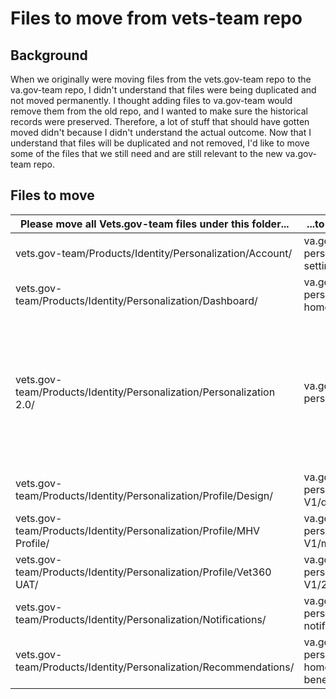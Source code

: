 # Files to move from vets-team repo

## Background

When we originally were moving files from the vets.gov-team repo to the va.gov-team repo, I didn't understand that files were being duplicated and not moved permanently. I thought adding files to va.gov-team would remove them from the old repo, and I wanted to make sure the historical records were preserved. Therefore, a lot of stuff that should have gotten moved didn't because I didn't understand the actual outcome. Now that I understand that files will be duplicated and not removed, I'd like to move some of the files that we still need and are still relevant to the new va.gov-team repo.

## Files to move

| Please move all Vets.gov-team files under this folder...| ...to this VA.gov-team repo folder | Notes |
|----|----|----|
| vets.gov-team/Products/Identity/Personalization/Account/ | va.gov-team/products/identity-personalization/profile/account-settings-V1 | |
| vets.gov-team/Products/Identity/Personalization/Dashboard/ | va.gov-team/products/identity-personalization/logged-in-homepage/my-va/ | |
| vets.gov-team/Products/Identity/Personalization/Personalization 2.0/ | va.gov-team/products/identity-personalization/personalization 2.0/ | Some of the files in the older personalization folder have been moved already, but I would like anything that is not already there to be moved over. |
| vets.gov-team/Products/Identity/Personalization/Profile/Design/ | va.gov-team/products/identity-personalization/profile/profile-V1/design | | 
| vets.gov-team/Products/Identity/Personalization/Profile/MHV Profile/ |va.gov-team/products/identity-personalization/profile/profile-V1/mhv-profile/ | | 
| vets.gov-team/Products/Identity/Personalization/Profile/Vet360 UAT/ | va.gov-team/products/identity-personalization/profile/profile-V1/2018-vet360-uat/ | | 
| vets.gov-team/Products/Identity/Personalization/Notifications/| va.gov-team/products/identity-personalization/notifications/2018-notifications-work/ | |
| vets.gov-team/Products/Identity/Personalization/Recommendations/ | va.gov-team/products/identity-personalization/logged-in-homepage/my-va/2018-find-va-benefits/ | |
